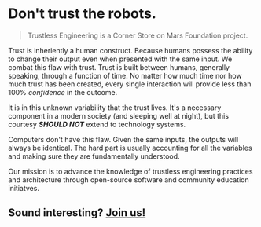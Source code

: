 # Don't trust the robots.

> Trustless Engineering is a Corner Store on Mars Foundation project.

Trust is inheriently a human construct. Because humans possess the ability to change their output even when presented with the same input.
We combat this flaw with trust. Trust is built between humans, generally speaking, through a function of time. No matter how much time nor how much trust has been created,
every single interaction will provide less than 100% *confidence* in the outcome.

It is in this unknown variability that the trust lives. It's a necessary component in a modern society (and sleeping well at night), but this courtesy ***SHOULD NOT*** extend to technology systems.

Computers don't have this flaw. Given the same inputs, the outputs will always be identical. 
The hard part is usually accounting for all the variables and making sure they are fundamentally understood.

Our mission is to advance the knowledge of trustless engineering practices and architecture through open-source software and community education initiatves.

## Sound interesting? [Join us!](https://discord.com/channels/1073541602276020225/1073541603022602283)

